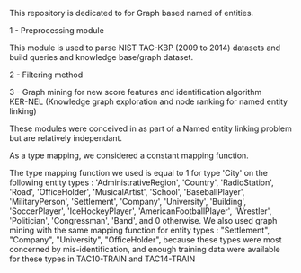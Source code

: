 This repository is dedicated to for Graph based named of entities.

1 - Preprocessing module

This module is used to parse NIST TAC-KBP (2009 to 2014) datasets and build queries and knowledge base/graph dataset.


2 - Filtering method


3 - Graph mining for new score features and identification algorithm  
KER-NEL (Knowledge graph exploration and node ranking for named entity linking)

These modules were conceived in as part of a Named entity linking problem but are relatively independant.



As a type mapping, we considered a constant mapping function.

The type mapping function we used is equal to 1 for type 'City' on the following entity types : 'AdministrativeRegion', 'Country', 'RadioStation', 'Road', 'OfficeHolder', 'MusicalArtist', 'School', 'BaseballPlayer', 'MilitaryPerson', 'Settlement', 'Company', 'University', 'Building', 'SoccerPlayer', 'IceHockeyPlayer', 'AmericanFootballPlayer', 'Wrestler', 'Politician', 'Congressman', 'Band', and 0 otherwise. 
We also used graph mining with the same mapping function for entity types : "Settlement", "Company", "University", "OfficeHolder", because these types were most concerned by mis-identification, and enough training data were available for these types in TAC10-TRAIN and TAC14-TRAIN
